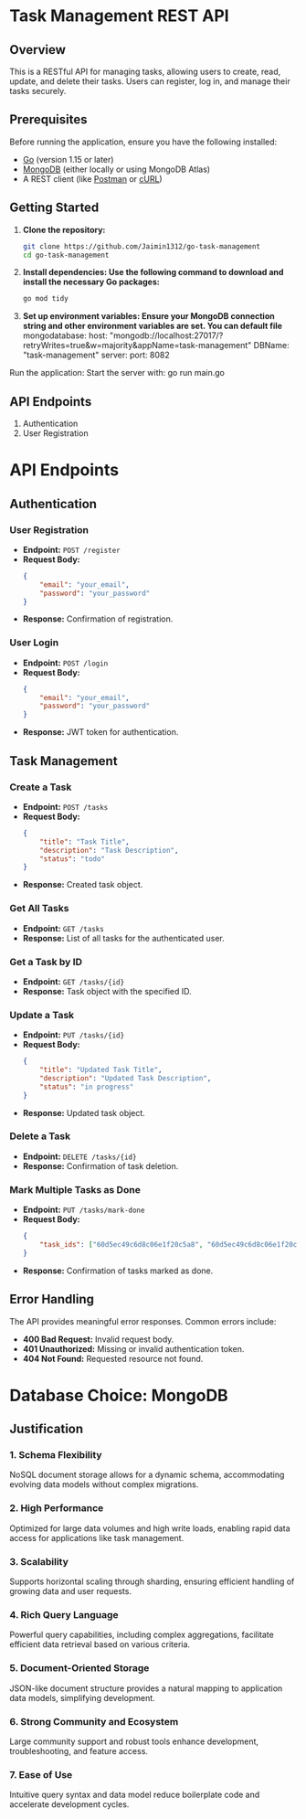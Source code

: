 # Task Management REST API

## Overview

This is a RESTful API for managing tasks, allowing users to create, read, update, and delete their tasks. Users can register, log in, and manage their tasks securely.

## Prerequisites

Before running the application, ensure you have the following installed:

- [Go](https://golang.org/doc/install) (version 1.15 or later)
- [MongoDB](https://www.mongodb.com/try/download/community) (either locally or using MongoDB Atlas)
- A REST client (like [Postman](https://www.postman.com/) or [cURL](https://curl.se/))

## Getting Started

1. **Clone the repository:**
   ```bash
   git clone https://github.com/Jaimin1312/go-task-management
   cd go-task-management

2. **Install dependencies: Use the following command to download and install the necessary Go packages:**
    ```bash
    go mod tidy

3. **Set up environment variables: Ensure your MongoDB connection string and other environment variables are set. You can default file**
    mongodatabase:
        host: "mongodb://localhost:27017/?retryWrites=true&w=majority&appName=task-management"
        DBName: "task-management"
    server:
        port: 8082

Run the application: Start the server with:
go run main.go


## API Endpoints

1. Authentication
2. User Registration
# API Endpoints

## Authentication

### User Registration
- **Endpoint:** `POST /register`
- **Request Body:**
    ```json
    {
        "email": "your_email",
        "password": "your_password"
    }
    ```
- **Response:** Confirmation of registration.

### User Login
- **Endpoint:** `POST /login`
- **Request Body:**
    ```json
    {
        "email": "your_email",
        "password": "your_password"
    }
    ```
- **Response:** JWT token for authentication.

## Task Management

### Create a Task
- **Endpoint:** `POST /tasks`
- **Request Body:**
    ```json
    {
        "title": "Task Title",
        "description": "Task Description",
        "status": "todo"
    }
    ```
- **Response:** Created task object.

### Get All Tasks
- **Endpoint:** `GET /tasks`
- **Response:** List of all tasks for the authenticated user.

### Get a Task by ID
- **Endpoint:** `GET /tasks/{id}`
- **Response:** Task object with the specified ID.

### Update a Task
- **Endpoint:** `PUT /tasks/{id}`
- **Request Body:**
    ```json
    {
        "title": "Updated Task Title",
        "description": "Updated Task Description",
        "status": "in progress"
    }
    ```
- **Response:** Updated task object.

### Delete a Task
- **Endpoint:** `DELETE /tasks/{id}`
- **Response:** Confirmation of task deletion.

### Mark Multiple Tasks as Done
- **Endpoint:** `PUT /tasks/mark-done`
- **Request Body:**
    ```json
    {
        "task_ids": ["60d5ec49c6d8c06e1f20c5a8", "60d5ec49c6d8c06e1f20c5a9"]
    }
    ```
- **Response:** Confirmation of tasks marked as done.

## Error Handling

The API provides meaningful error responses. Common errors include:

- **400 Bad Request:** Invalid request body.
- **401 Unauthorized:** Missing or invalid authentication token.
- **404 Not Found:** Requested resource not found.





# Database Choice: MongoDB

## Justification

### 1. Schema Flexibility
NoSQL document storage allows for a dynamic schema, accommodating evolving data models without complex migrations.

### 2. High Performance
Optimized for large data volumes and high write loads, enabling rapid data access for applications like task management.

### 3. Scalability
Supports horizontal scaling through sharding, ensuring efficient handling of growing data and user requests.

### 4. Rich Query Language
Powerful query capabilities, including complex aggregations, facilitate efficient data retrieval based on various criteria.

### 5. Document-Oriented Storage
JSON-like document structure provides a natural mapping to application data models, simplifying development.

### 6. Strong Community and Ecosystem
Large community support and robust tools enhance development, troubleshooting, and feature access.

### 7. Ease of Use
Intuitive query syntax and data model reduce boilerplate code and accelerate development cycles.

